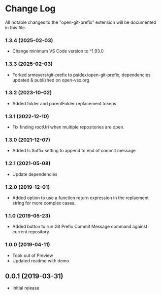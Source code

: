 # Change Log

All notable changes to the "open-git-prefix" extension will be documented in this file.

### 1.3.4 (2025-02-03)
- Change minimum VS Code version to ^1.93.0

### 1.3.3 (2025-02-03)
- Forked srmeyers/git-prefix to psidex/open-git-prefix, dependencies updated & published on open-vsx.org.

### 1.3.2 (2023-10-02)
- Added folder and parentFolder replacement tokens.

### 1.3.1 (2022-12-10)
- Fix finding rootUri when multiple repositories are open.

### 1.3.0 (2021-12-07)
- Added Is Suffix setting to append to end of commit message

### 1.2.1 (2021-05-08)
- Update dependencies

### 1.2.0 (2019-12-01)
- Added option to use a function return expression in the replacment string for more complex cases.

### 1.1.0 (2019-05-23)
- Added button to run Git Prefix Commit Message command against current repository

### 1.0.0 (2019-04-11)

- Took out of Preview
- Updated readme with demo

## 0.0.1 (2019-03-31)

- Initial release
